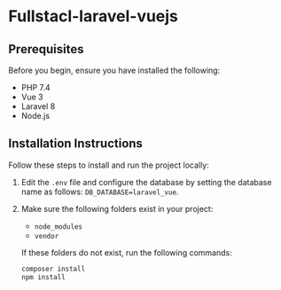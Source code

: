 # Fullstacl-laravel-vuejs

## Prerequisites
Before you begin, ensure you have installed the following:
- PHP 7.4
- Vue 3
- Laravel 8
- Node.js

## Installation Instructions

Follow these steps to install and run the project locally:

1. Edit the `.env` file and configure the database by setting the database name as follows: `DB_DATABASE=laravel_vue`.

2. Make sure the following folders exist in your project:
   - `node_modules`
   - `vendor`

   If these folders do not exist, run the following commands:
   ```bash
   composer install
   npm install
